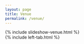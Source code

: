 ```yaml
---
layout: page
title: Venue
permalink: /venue/
---
```


{% include slideshow-venue.html %}
<br>
{% include left-tab.html %}
